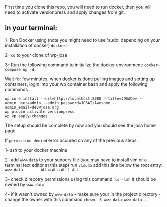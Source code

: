 First time you clone this repo, you will need to run docker, then you will need to activate versionpress and apply changes from git.

## in your terminal:
1- Run Docker using (note you might need to use 'sudo' depending on your installation of docker) 
`dockerd`

2- `cd` to your clone of wp-josa

3- Run the following command to initialize the docker environment: 
`docker-compose up -d`

Wait for few minutes, when docker is done pulling images and setting up containers, login into your wp container bash and apply the following commands

```
wp core install --url=http://localhost:8080 --title=JOSADev --admin_user=admin --admin_password=JOSAIsAwesome --admin_email=dev@josa.org
wp plugin activate versionpress
wp vp apply-changes
```

The setup should be complete by now and you should see the josa home page.

If `permission denied` error occured on any of the previous steps:

1- ssh to your docker machine

2- add `www-data` to your sudoers file (you may have to install vim or a terminal text editor at this step)
run `visudo`
add this line below the root entry:
`www-data        ALL=(ALL:ALL) ALL`

3- check direcotry permissions using this command: `ls -lah` it should be owned by `www-data` 

4- if it wasn't owned by `www-data`
	- make sure your in the project directory 
	- change the owner with this command `chown -R www-data:www-data .`
